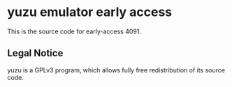 yuzu emulator early access
=============

This is the source code for early-access 4091.

## Legal Notice

yuzu is a GPLv3 program, which allows fully free redistribution of its source code.